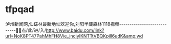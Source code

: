 # tfpqad
泸州新闻网,仙踪林最新地址欢迎你,刘阳半藏森林1118视频----------------------------📠📠点/此/进/入/http://www.baidu.com/link?url=NoK8PT47PahMhFH8Vie_jnciyIKNTTtVBQKpill6udK&amp;wd
